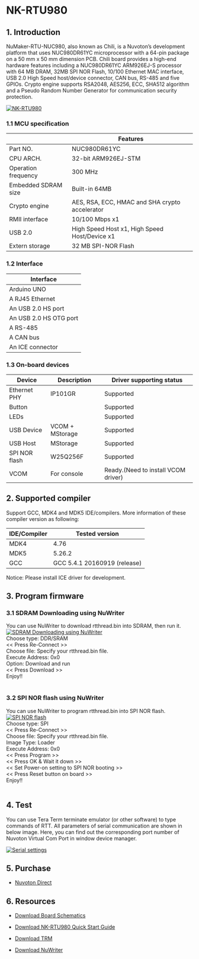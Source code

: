 # NK-RTU980
## 1. Introduction
NuMaker-RTU-NUC980, also known as Chili, is a Nuvoton’s development platform that uses NUC980DR61YC microprocessor with a 64-pin package on a 50 mm x 50 mm dimension PCB. Chili board provides a high-end hardware features including a NUC980DR61YC ARM926EJ-S processor with 64 MB DRAM, 32MB SPI NOR Flash, 10/100 Ethernet MAC interface, USB 2.0 High Speed host/device connector, CAN bus, RS-485 and five GPIOs. Crypto engine supports RSA2048, AES256, ECC, SHA512 algorithm and a Pseudo Random Number Generator for communication security protection.


[![NK-RTU980](https://i.imgur.com/gCKG4PN.png "NK-RTU980")](https://i.imgur.com/gCKG4PN.png "NK-RTU980")


### 1.1 MCU specification

|  | Features |
| -- | -- |
| Part NO. | NUC980DR61YC |
| CPU ARCH. | 32-bit ARM926EJ-STM |
| Operation frequency | 300 MHz |
| Embedded SDRAM size | Built-in 64MB |
| Crypto engine |  AES, RSA, ECC, HMAC and SHA crypto accelerator |
| RMII interface |  10/100 Mbps x1 |
| USB 2.0 |  High Speed Host x1, High Speed Host/Device x1 |
| Extern storage |  32 MB SPI-NOR Flash |

### 1.2 Interface

| Interface |
| -- |
| Arduino UNO |
| A RJ45 Ethernet |
| An USB 2.0 HS port |
| An USB 2.0 HS OTG port |
| A RS-485 |
| A CAN bus |
| An ICE connector |

### 1.3 On-board devices

| Device | Description | Driver supporting status |
| -- | -- | -- |
|Ethernet PHY | IP101GR | Supported |
|Button |  | Supported |
|LEDs |  | Supported |
|USB Device | VCOM + MStorage | Supported |
|USB Host | MStorage | Supported |
|SPI NOR flash | W25Q256F | Supported |
|VCOM | For console | Ready.(Need to install VCOM driver) |

## 2. Supported compiler
Support GCC, MDK4 and MDK5 IDE/compilers. More information of these compiler version as following:

| IDE/Compiler  | Tested version            |
| ---------- | ---------------------------- |
| MDK4       | 4.76                         |
| MDK5       | 5.26.2                       |
| GCC        | GCC 5.4.1 20160919 (release) |

Notice: Please install ICE driver for development.

## 3. Program firmware
### 3.1 SDRAM Downloading using NuWriter
You can use NuWriter to download rtthread.bin into SDRAM, then run it.
[![SDRAM Downloading using NuWriter](https://i.imgur.com/NvbzsRp.gif "SDRAM Downloading using NuWriter")](https://i.imgur.com/NvbzsRp.gif "SDRAM Downloading using NuWriter")
<br>
Choose type: DDR/SRAM<br>
<< Press Re-Connect >><br>
Choose file: Specify your rtthread.bin file.<br>
Execute Address: 0x0<br>
Option: Download and run<br>
<< Press Download >><br>
Enjoy!! <br>
<br>

### 3.2 SPI NOR flash using NuWriter
You can use NuWriter to program rtthread.bin into SPI NOR flash.
[![SPI NOR flash](https://i.imgur.com/8OtXGSQ.gif "SPI NOR flash")](https://i.imgur.com/8OtXGSQ.gif "SPI NOR flash using NuWriter")
<br>
Choose type: SPI<br>
<< Press Re-Connect >><br>
Choose file: Specify your rtthread.bin file.<br>
Image Type: Loader<br>
Execute Address: 0x0<br>
<< Press Program >><br>
<< Press OK & Wait it down >><br>
<< Set Power-on setting to SPI NOR booting >><br>
<< Press Reset button on board >><br>
Enjoy!! <br>
<br>

## 4. Test
You can use Tera Term terminate emulator (or other software) to type commands of RTT. All parameters of serial communication are shown in below image. Here, you can find out the corresponding port number of Nuvoton Virtual Com Port in window device manager.

[![Serial settings](https://i.imgur.com/5NYuSNM.png "Serial settings")](https://i.imgur.com/5NYuSNM.png "Serial settings")

## 5. Purchase
* [Nuvoton Direct][1]

## 6. Resources
* [Download Board Schematics][2]
* [Download NK-RTU980 Quick Start Guide][3]
* [Download TRM][4]
* [Download NuWriter][5]

  [1]: https://direct.nuvoton.com/tw/numaker-rtu-nuc980
  [2]: https://www.nuvoton.com/resource-download.jsp?tp_GUID=HL1020200508155209
  [3]: https://www.nuvoton.com/resource-download.jsp?tp_GUID=UG1320200623183237
  [4]: https://www.nuvoton.com/resource-download.jsp?tp_GUID=DA05-NUC980-1
  [5]: https://github.com/OpenNuvoton/NUC980_NuWriter
  